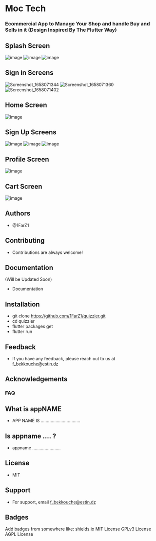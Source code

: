 
# Moc Tech


### Ecommercial App to Manage Your Shop and handle Buy and Sells in it (Design Inspired By The Flutter Way)

## Splash Screen
![image](https://user-images.githubusercontent.com/91225280/179404726-f2b538cc-0ddc-47d6-8053-f050ec125101.png)
![image](https://user-images.githubusercontent.com/91225280/179405526-4be5ac0c-d24a-4548-ab2f-ef7fc4e4d0ec.png)
![image](https://user-images.githubusercontent.com/91225280/179405568-c532435e-cad3-4b89-8af1-adfc32fce934.png)

## Sign in Screens
![Screenshot_1658071344](https://user-images.githubusercontent.com/91225280/179405114-63681660-0f22-45c2-844e-54604ec01033.png)
![Screenshot_1658071360](https://user-images.githubusercontent.com/91225280/179405123-278b8766-5888-4387-a16f-9320d1feed48.png)
![Screenshot_1658071402](https://user-images.githubusercontent.com/91225280/179405172-e3ad8046-2b28-4960-8e23-5d9ebcc3363c.png)

## Home Screen
![image](https://user-images.githubusercontent.com/91225280/179405677-0c090c9d-76b6-4034-bd11-2e18a9251996.png)

## Sign Up Screens
![image](https://user-images.githubusercontent.com/91225280/179405724-53577cd2-0ca0-432a-8792-7e692d88b453.png)
![image](https://user-images.githubusercontent.com/91225280/179405797-60ba4fd4-fbe0-4ce0-8d05-9b312764ba88.png)
![image](https://user-images.githubusercontent.com/91225280/179405807-c78fb49f-d9d1-4f0e-b630-000e0143b86d.png)



## Profile Screen
![image](https://user-images.githubusercontent.com/91225280/179405656-2a4d206d-b49f-46bf-844b-50a55df24e68.png)


## Cart Screen
![image](https://user-images.githubusercontent.com/91225280/179405467-5e52608b-7f30-489f-973c-cc381bb0f3b8.png)

## Authors
- @1FarZ1
## Contributing
- Contributions are always welcome!
## Documentation
(Will be Updated Soon)
 - Documentation

## Installation
- git clone https://github.com/1FarZ1/quizzler.git
- cd quizzler
- flutter packages get
- flutter run
## Feedback
- If you have any feedback, please reach out to us at f_bekkouche@estin.dz
## Acknowledgements
### FAQ
## What is appNAME
- APP NAME IS  ................................ 
## Is appname .... ?
- appname .......................
## License
-  MIT
## Support
- For support, email f_bekkouche@estin.dz
## Badges
Add badges from somewhere like: shields.io
MIT License GPLv3 License AGPL License
